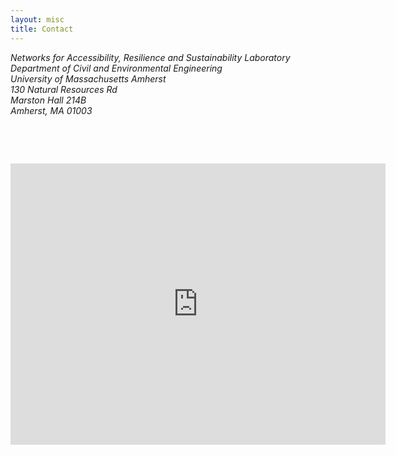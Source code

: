 ```yaml
---
layout: misc
title: Contact
---
```


<!-- <a href="http://g.co/maps/ty32r"><img class="pull-right" src="/images/fhcrc-campus.png"/></a> -->

<address>
	Networks for Accessibility, Resilience and Sustainability Laboratory<br>
	Department of Civil and Environmental Engineering<br>
	<!-- Hutchinson Building<br>
	Room C2-205<br>   -->
	University of Massachusetts Amherst<br>
	130 Natural Resources Rd <br>
	Marston Hall 214B<br>
	Amherst, MA 01003<br>
	<!-- Email: trevor<span style="display:none">obfuscate</span>@bedford.io<br>
	Lab: (206) 667-6372
	Office: (206) 667-4180 -->
	<!-- Mailstop: C2-023 -->
	<p>&nbsp;<br>
	<!-- For media inquiries, please contact the Fred Hutch communications team at media@fredhutch.org -->
	<p>&nbsp;<br>
	<!-- <img class="pull-left" src="/images/fhcrc-logo.png">   -->
</address>

<iframe src="https://www.google.com/maps/embed?pb=!1m18!1m12!1m3!1d736.647764478597!2d-72.53018567068563!3d42.39385739869904!2m3!1f0!2f0!3f0!3m2!1i1024!2i768!4f13.1!3m3!1m2!1s0x89e6d278c000006b%3A0x821eac705e6a3d57!2sUMass%20Transportation%20Center!5e0!3m2!1sen!2sus!4v1583413404688!5m2!1sen!2sus" width="600" height="450" frameborder="0" style="border:0;" allowfullscreen=""></iframe>

&nbsp;
